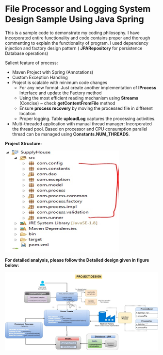 #  File Processor and Logging System Design Sample Using Java Spring

This is a sample code to demonstrate my coding philosophy. I have incorporated entire functionality and code contains proper and thorough commenting to explain the functionality of program. I used dependency injection and factory design pattern ( **JPARepository** for persistence Database operations)

Salient feature of process:

- Maven Project with Spring (Annotations)
- Custom Exception Handling
- Project is scalable with minimum code changes
  - For any new format: Just create another implementation of **IProcess** Interface and update the Factory method
  - Using the most efficient reading mechanism using **Streams** (Concise) ~ check **getContentFromFile** method
  - Ensure **process recovery** by moving the processed file in different location
  - Proper logging. Table **uploadLog** captures the processing activities.
- Multi-threaded application with manual thread manager: Incorporated the thread pool. Based on processor and CPU consumption parallel thread can be managed using **Constants.NUM\_THREADS**.

**Project Structure:**

![Package Information](./ProjectStructure.jpg?raw=true "Package Information")

**For detailed analysis, please follow the Detailed design given in figure below:**

![System Design](./FinalDesignDiagram.jpg?raw=true "System Design")
